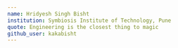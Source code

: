 ```yaml
---
name: Hridyesh Singh Bisht
institution: Symbiosis Institute of Technology, Pune
quote: Engineering is the closest thing to magic
github_user: kakabisht
---
```

